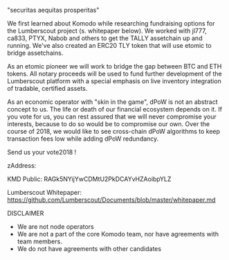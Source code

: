 "securitas aequitas prosperitas"




We first learned about Komodo while researching fundraising options for the Lumberscout project (s. whitepaper below). We worked with jl777, ca833, PTYX, Nabob and others to get the TALLY assetchain up and running. We've also created an ERC20 TLY token that will use etomic to bridge assetchains.

As an etomic pioneer we will work to bridge the gap between BTC and ETH tokens. All notary proceeds will be used to fund further development of the Lumberscout platform with a special emphasis on live inventory integration of tradable, certified assets.

As an economic operator with "skin in the game", dPoW is not an abstract concept to us. The life or death of our financial ecosystem depends on it. If you vote for us, you can rest assured that we will never compromise your interests, because to do so would be to compromise our own. Over the course of 2018, we would like to see cross-chain dPoW algorithms to keep transaction fees low while adding dPoW redundancy.


Send us your vote2018 !

zAddress:



KMD Public: 
RAGk5NYijYwCDMtU2PkDCAYvHZAoibpYLZ

Lumberscout Whitepaper: 
https://github.com/Lumberscout/Documents/blob/master/whitepaper.md


DISCLAIMER
- We are not node operators 
- We are not a part of the core Komodo team, nor have agreements with team members.
- We do not have agreements with other candidates
